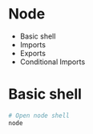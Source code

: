 # Node
- Basic shell
- Imports
- Exports
- Conditional Imports

# Basic shell
```bash
# Open node shell
node
```